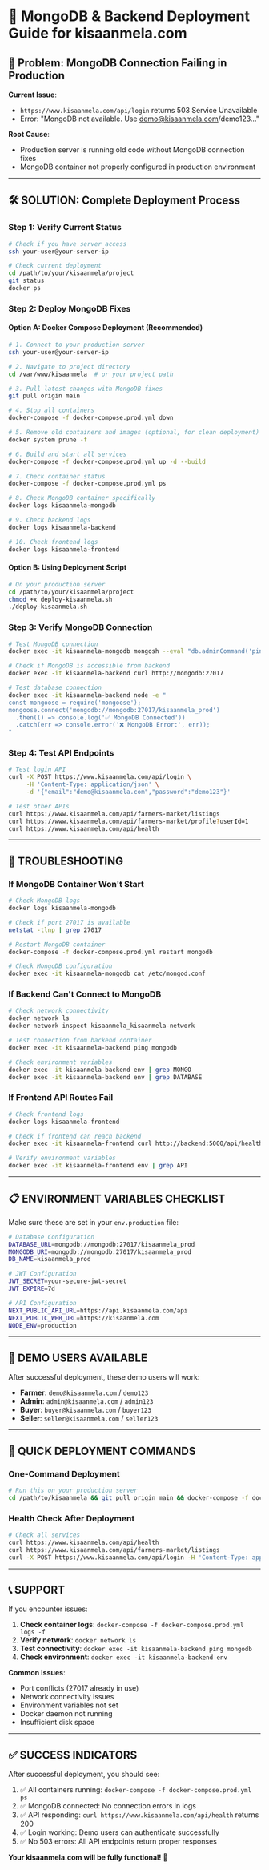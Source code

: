 # 🚀 MongoDB & Backend Deployment Guide for kisaanmela.com

## 🎯 **Problem**: MongoDB Connection Failing in Production

**Current Issue**: 
- `https://www.kisaanmela.com/api/login` returns 503 Service Unavailable
- Error: "MongoDB not available. Use demo@kisaanmela.com/demo123..."

**Root Cause**: 
- Production server is running old code without MongoDB connection fixes
- MongoDB container not properly configured in production environment

---

## 🛠️ **SOLUTION: Complete Deployment Process**

### **Step 1: Verify Current Status**

```bash
# Check if you have server access
ssh your-user@your-server-ip

# Check current deployment
cd /path/to/your/kisaanmela/project
git status
docker ps
```

### **Step 2: Deploy MongoDB Fixes**

#### **Option A: Docker Compose Deployment (Recommended)**

```bash
# 1. Connect to your production server
ssh your-user@your-server-ip

# 2. Navigate to project directory
cd /var/www/kisaanmela  # or your project path

# 3. Pull latest changes with MongoDB fixes
git pull origin main

# 4. Stop all containers
docker-compose -f docker-compose.prod.yml down

# 5. Remove old containers and images (optional, for clean deployment)
docker system prune -f

# 6. Build and start all services
docker-compose -f docker-compose.prod.yml up -d --build

# 7. Check container status
docker-compose -f docker-compose.prod.yml ps

# 8. Check MongoDB container specifically
docker logs kisaanmela-mongodb

# 9. Check backend logs
docker logs kisaanmela-backend

# 10. Check frontend logs
docker logs kisaanmela-frontend
```

#### **Option B: Using Deployment Script**

```bash
# On your production server
cd /path/to/your/kisaanmela/project
chmod +x deploy-kisaanmela.sh
./deploy-kisaanmela.sh
```

### **Step 3: Verify MongoDB Connection**

```bash
# Test MongoDB connection
docker exec -it kisaanmela-mongodb mongosh --eval "db.adminCommand('ping')"

# Check if MongoDB is accessible from backend
docker exec -it kisaanmela-backend curl http://mongodb:27017

# Test database connection
docker exec -it kisaanmela-backend node -e "
const mongoose = require('mongoose');
mongoose.connect('mongodb://mongodb:27017/kisaanmela_prod')
  .then(() => console.log('✅ MongoDB Connected'))
  .catch(err => console.error('❌ MongoDB Error:', err));
"
```

### **Step 4: Test API Endpoints**

```bash
# Test login API
curl -X POST https://www.kisaanmela.com/api/login \
     -H 'Content-Type: application/json' \
     -d '{"email":"demo@kisaanmela.com","password":"demo123"}'

# Test other APIs
curl https://www.kisaanmela.com/api/farmers-market/listings
curl https://www.kisaanmela.com/api/farmers-market/profile?userId=1
curl https://www.kisaanmela.com/api/health
```

---

## 🔧 **TROUBLESHOOTING**

### **If MongoDB Container Won't Start**

```bash
# Check MongoDB logs
docker logs kisaanmela-mongodb

# Check if port 27017 is available
netstat -tlnp | grep 27017

# Restart MongoDB container
docker-compose -f docker-compose.prod.yml restart mongodb

# Check MongoDB configuration
docker exec -it kisaanmela-mongodb cat /etc/mongod.conf
```

### **If Backend Can't Connect to MongoDB**

```bash
# Check network connectivity
docker network ls
docker network inspect kisaanmela_kisaanmela-network

# Test connection from backend container
docker exec -it kisaanmela-backend ping mongodb

# Check environment variables
docker exec -it kisaanmela-backend env | grep MONGO
docker exec -it kisaanmela-backend env | grep DATABASE
```

### **If Frontend API Routes Fail**

```bash
# Check frontend logs
docker logs kisaanmela-frontend

# Check if frontend can reach backend
docker exec -it kisaanmela-frontend curl http://backend:5000/api/health

# Verify environment variables
docker exec -it kisaanmela-frontend env | grep API
```

---

## 📋 **ENVIRONMENT VARIABLES CHECKLIST**

Make sure these are set in your `env.production` file:

```bash
# Database Configuration
DATABASE_URL=mongodb://mongodb:27017/kisaanmela_prod
MONGODB_URI=mongodb://mongodb:27017/kisaanmela_prod
DB_NAME=kisaanmela_prod

# JWT Configuration
JWT_SECRET=your-secure-jwt-secret
JWT_EXPIRE=7d

# API Configuration
NEXT_PUBLIC_API_URL=https://api.kisaanmela.com/api
NEXT_PUBLIC_WEB_URL=https://kisaanmela.com
NODE_ENV=production
```

---

## 🎯 **DEMO USERS AVAILABLE**

After successful deployment, these demo users will work:

- **Farmer**: `demo@kisaanmela.com` / `demo123`
- **Admin**: `admin@kisaanmela.com` / `admin123`
- **Buyer**: `buyer@kisaanmela.com` / `buyer123`
- **Seller**: `seller@kisaanmela.com` / `seller123`

---

## 🚀 **QUICK DEPLOYMENT COMMANDS**

### **One-Command Deployment**

```bash
# Run this on your production server
cd /path/to/kisaanmela && git pull origin main && docker-compose -f docker-compose.prod.yml down && docker-compose -f docker-compose.prod.yml up -d --build && docker-compose -f docker-compose.prod.yml logs -f
```

### **Health Check After Deployment**

```bash
# Check all services
curl https://www.kisaanmela.com/api/health
curl https://www.kisaanmela.com/api/farmers-market/listings
curl -X POST https://www.kisaanmela.com/api/login -H 'Content-Type: application/json' -d '{"email":"demo@kisaanmela.com","password":"demo123"}'
```

---

## 📞 **SUPPORT**

If you encounter issues:

1. **Check container logs**: `docker-compose -f docker-compose.prod.yml logs -f`
2. **Verify network**: `docker network ls`
3. **Test connectivity**: `docker exec -it kisaanmela-backend ping mongodb`
4. **Check environment**: `docker exec -it kisaanmela-backend env`

**Common Issues**:
- Port conflicts (27017 already in use)
- Network connectivity issues
- Environment variables not set
- Docker daemon not running
- Insufficient disk space

---

## ✅ **SUCCESS INDICATORS**

After successful deployment, you should see:

1. ✅ All containers running: `docker-compose -f docker-compose.prod.yml ps`
2. ✅ MongoDB connected: No connection errors in logs
3. ✅ API responding: `curl https://www.kisaanmela.com/api/health` returns 200
4. ✅ Login working: Demo users can authenticate successfully
5. ✅ No 503 errors: All API endpoints return proper responses

**Your kisaanmela.com will be fully functional! 🎉**

